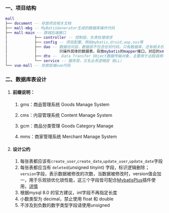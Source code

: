 ### 一、项目结构

``` lua
mall
├── document -- 存放项目相关文档
├── mall-mbg -- MyBatisGenerator生成的数据库操作代码
├── mall-main -- 商城后端接口
│            ├── controller -- 控制层，负责处理请求
│            ├── config -- 项目配置，例如mybatis,druid,aop,oss等
│            ├── dao -- 数据访问层，数据层不包含任何代码，只有数据库，还有相关的存储过程。
│            │          只操作具体的数据表，存放mybatis的mapper接口，对应的xml映射请存放在resources.dao目录下
│            ├── dto --  Data Transfer Object数据传输对象，主要用于远程调用等需要大量传输对象的地方
│            └── service -- 服务层，又名业务逻辑层（BLL）
└── vue-mall -- 存放前端vue代码
```
### 二、数据库表设计

1. #### 前缀说明：

    1. gms：商品管理系统 Goods Manage System 

    2. cms：内容管理系统 Content Manage System

    3. gcm：商品分类管理 Goods Category Manage

    4. mms：商家管理系统 Merchant Manage System

2. ####  设计公约

    1. 每张表都应该有`create_user`,`create_date`,`update_user`,`update_date`字段
    2. 每张表都应当有 `deleted`(unsigned tinyint) 字段，标识逻辑删除；`version`字段，表示数据被修改的次数，当数据被修改时，version值会加一，用于乐观锁优化锁性能，这三个字段皆可配合[MybatisPlus](http://mybatis.plus/)插件使用，[详情](https://zhuanlan.zhihu.com/p/156135323)
    3. 根据mysql 8.0 的官方建议，int字段不再指定长度
    4. 小数类型为 decimal，禁止使用 float 和 double
    5. 不涉及到负数的数字类型字段请使用unsigned